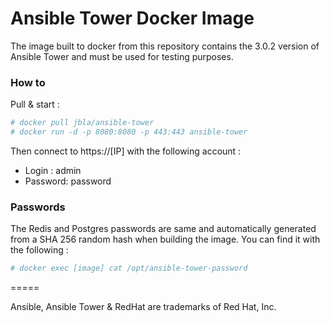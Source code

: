 # Ansible Tower Docker Image

The image built to docker from this repository contains the 3.0.2 version of Ansible Tower and must be used for testing purposes. 

### How to
Pull & start :
```sh
# docker pull jbla/ansible-tower
# docker run -d -p 8080:8080 -p 443:443 ansible-tower
```
Then connect to https://[IP] with the following account :
* Login : admin
* Password: password

### Passwords
The Redis and Postgres passwords are same and automatically generated from a SHA 256 random hash when building the image. You can find it with the following :
```sh
# docker exec [image] cat /opt/ansible-tower-password
```

=====

Ansible, Ansible Tower & RedHat are trademarks of Red Hat, Inc.